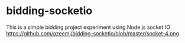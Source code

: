 # bidding-socketio

This is a simple bidding project experiment using Node js socket IO
https://github.com/azeemj/bidding-socketio/blob/master/socket-4.png
